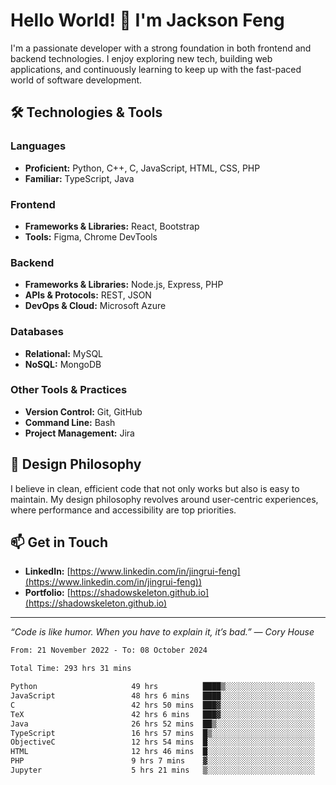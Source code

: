 # Hello World! 👋 I'm Jackson Feng

I'm a passionate developer with a strong foundation in both frontend and backend technologies. I enjoy exploring new tech, building web applications, and continuously learning to keep up with the fast-paced world of software development.

## 🛠 Technologies & Tools

### Languages
- **Proficient:** Python, C++, C, JavaScript, HTML, CSS, PHP
- **Familiar:** TypeScript, Java

### Frontend
- **Frameworks & Libraries:** React, Bootstrap
- **Tools:** Figma, Chrome DevTools

### Backend
- **Frameworks & Libraries:** Node.js, Express, PHP
- **APIs & Protocols:** REST, JSON
- **DevOps & Cloud:** Microsoft Azure

### Databases
- **Relational:** MySQL
- **NoSQL:** MongoDB

### Other Tools & Practices
- **Version Control:** Git, GitHub
- **Command Line:** Bash
- **Project Management:** Jira


## 🎨 Design Philosophy

I believe in clean, efficient code that not only works but also is easy to maintain. My design philosophy revolves around user-centric experiences, where performance and accessibility are top priorities.

## 📫 Get in Touch

- **LinkedIn:** [https://www.linkedin.com/in/jingrui-feng](https://www.linkedin.com/in/jingrui-feng))
- **Portfolio:** [https://shadowskeleton.github.io](https://shadowskeleton.github.io)

---

*“Code is like humor. When you have to explain it, it’s bad.” — Cory House*



<!--START_SECTION:waka-->

```txt
From: 21 November 2022 - To: 08 October 2024

Total Time: 293 hrs 31 mins

Python                     49 hrs          ████▒░░░░░░░░░░░░░░░░░░░░   16.70 %
JavaScript                 48 hrs 6 mins   ████░░░░░░░░░░░░░░░░░░░░░   16.39 %
C                          42 hrs 50 mins  ███▓░░░░░░░░░░░░░░░░░░░░░   14.60 %
TeX                        42 hrs 6 mins   ███▓░░░░░░░░░░░░░░░░░░░░░   14.34 %
Java                       26 hrs 52 mins  ██▒░░░░░░░░░░░░░░░░░░░░░░   09.16 %
TypeScript                 16 hrs 57 mins  █▒░░░░░░░░░░░░░░░░░░░░░░░   05.78 %
ObjectiveC                 12 hrs 54 mins  █░░░░░░░░░░░░░░░░░░░░░░░░   04.40 %
HTML                       12 hrs 46 mins  █░░░░░░░░░░░░░░░░░░░░░░░░   04.35 %
PHP                        9 hrs 7 mins    ▓░░░░░░░░░░░░░░░░░░░░░░░░   03.11 %
Jupyter                    5 hrs 21 mins   ▒░░░░░░░░░░░░░░░░░░░░░░░░   01.83 %
```

<!--END_SECTION:waka-->

